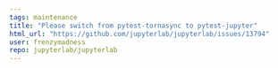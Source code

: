 ```yaml
---
tags: maintenance
title: "Please switch from pytest-tornasync to pytest-jupyter"
html_url: "https://github.com/jupyterlab/jupyterlab/issues/13794"
user: frenzymadness
repo: jupyterlab/jupyterlab
---
```


